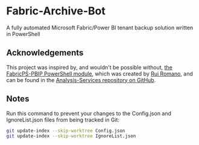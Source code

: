 # Fabric-Archive-Bot
A fully automated Microsoft Fabric/Power BI tenant backup solution written in PowerShell

## Acknowledgements
This project was inspired by, and wouldn't be possible without, [the FabricPS-PBIP PowerShell module](https://github.com/microsoft/Analysis-Services/tree/master/pbidevmode/fabricps-pbip/FabricPS-PBIP.psm1), which was created by [Rui Romano](https://github.com/ruiromano), and can be found in the [Analysis-Services repository on GitHub](https://github.com/microsoft/Analysis-Services).

## Notes
Run this command to prevent your changes to the Config.json and IgnoreList.json files from being tracked in Git:
```bash
git update-index --skip-worktree Config.json
git update-index --skip-worktree IgnoreList.json
```